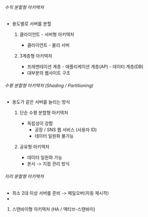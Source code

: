 
###### 수직 분할형 아키텍처
- 용도별로 서버를 분할
	
	1. 클라이언트 - 서버형 아키텍처
		- 클라이언트 - 물리 서버
		
	2. 3계층형 아키텍처
		- 프레젠테이션 계층 - 애플리케이션 계층(AP) - 데이터 계층(DB)
		- 대부분의 웹사이트 구조
		
###### 수평 분할형 아키텍처 (Shading / Partitioning)
-  용도가 같은 서버를 늘리는 방식
	
	1. 단순 수평 분할형 아키텍처
		- 독립성이 강함
			- 공장 / SNS 웹 서비스 (사용자 ID)
			- 데이터 일원화 불가능
		
	2. 공유형 아키텍처
		- 데이터 일원화 가능
		- 본사 -> 지점 관리 방식

###### 지리 분할형 아키텍처
- 최소 2대 이상 서버를 준비 -> 페일오버(자동 재시작)
- 

1. 스탠바이형 아키텍처 (HA / 액티브-스탠바이)

	
